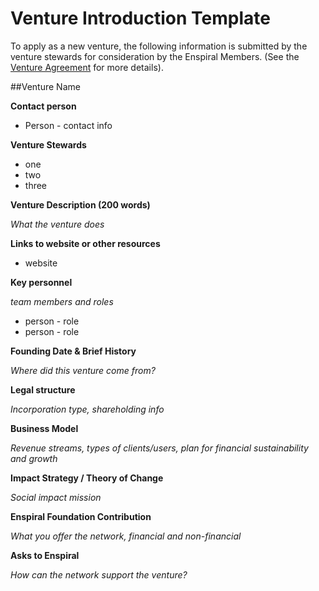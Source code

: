 # Venture Introduction Template

To apply as a new venture, the following information is submitted by the venture stewards for consideration by the Enspiral Members. (See the [Venture Agreement](venture_agreement.md) for more details).


##Venture Name

**Contact person** 

* Person - contact info

**Venture Stewards** 

* one 
* two
* three

**Venture Description (200 words)**

*What the venture does*

**Links to website or other resources**
* website


**Key personnel**

*team members and roles*
* person - role
* person - role


**Founding Date & Brief History**

*Where did this venture come from?*


**Legal structure**

*Incorporation type, shareholding info*

**Business Model**

*Revenue streams, types of clients/users, plan for financial sustainability and growth*

**Impact Strategy / Theory of Change**

*Social impact mission*


**Enspiral Foundation Contribution**

*What you offer the network, financial and non-financial*

**Asks to Enspiral**

*How can the network support the venture?*





